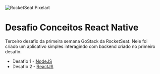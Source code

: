 ![RocketSeat Pixelart](https://i.imgur.com/PvS86IK.png)
# Desafio Conceitos React Native

Terceiro desafio da primeira semana GoStack da RocketSeat. Nele foi criado um aplicativo simples interagindo com backend criado no primeiro desafio.

- Desafio 1 - [NodeJS](https://github.com/madplatypus/desafio-conceitos-node)
- Desafio 2 - [ReactJS](https://github.com/madplatypus/desafio-conceitos-react)
